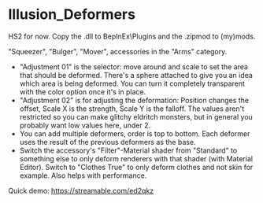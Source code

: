 # Illusion_Deformers

HS2 for now.
Copy the .dll to BepInEx\Plugins and the .zipmod to (my)mods. 

"Squeezer", "Bulger", "Mover", accessories in the "Arms" category.

- "Adjustment 01" is the selector: move around and scale to set the area that should be deformed. There's a sphere attached to give you an idea which area is being deformed. You can turn it completely transparent with the color option once it's in place.
- "Adjustment 02" is for adjusting the deformation: Position changes the offset, Scale X is the strength, Scale Y is the falloff. The values aren't restricted so you can make glitchy eldritch monsters, but in general you probably want low values here, under 2.
- You can add multiple deformers, order is top to bottom. Each deformer uses the result of the previous deformers as the base.
- Switch the accessory's "Filter"-Material shader from "Standard" to something else to only deform renderers with that shader (with Material Editor). Switch to "Clothes True" to only deform clothes and not skin for example. Also helps with performance.

Quick demo:
https://streamable.com/ed2qkz
